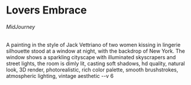 # Lovers Embrace

###### MidJourney

A painting in the style of Jack Vettriano of two women kissing in lingerie silhouette stood at a window at night, with the backdrop of New York. The window shows a sparkling cityscape with illuminated skyscrapers and street lights, the room is dimly lit, casting soft shadows, hd quality, natural look, 3D render, photorealistic, rich color palette, smooth brushstrokes, atmospheric lighting, vintage aesthetic --v 6

<!-- https://cdn.midjourney.com/dec05254-462d-42ea-8cd4-d2df837077b0/0_3.png -->
